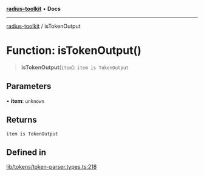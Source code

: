 [**radius-toolkit**](../README.md) • **Docs**

***

[radius-toolkit](../globals.md) / isTokenOutput

# Function: isTokenOutput()

> **isTokenOutput**(`item`): `item is TokenOutput`

## Parameters

• **item**: `unknown`

## Returns

`item is TokenOutput`

## Defined in

[lib/tokens/token-parser.types.ts:218](https://github.com/rangle/radius-token-tango/blob/5b6e6f5adbda55f8c41a4c8308d1d8885a9b9a2f/packages/radius-toolkit/src/lib/tokens/token-parser.types.ts#L218)

